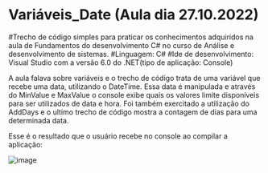 # Variáveis_Date (Aula dia 27.10.2022)

#Trecho de código simples para praticar os conhecimentos adquiridos na aula de Fundamentos do desenvolvimento C# no curso
de Análise e desenvolvimento de sistemas.
#Linguagem: C#
#Ide de desenvolvimento: Visual Studio com a versão 6.0 do .NET(tipo de aplicação: Console)

A aula falava sobre variáveis e o trecho de código trata de uma variável que recebe uma data, utilizando o DateTime.
Essa data é manipulada e através do MinValue e MaxValue o console exibe quais os valores limite disponíveis para ser utilizados de data e hora.
Foi também exercitado a utilização do AddDays e o ultimo trecho de código mostra a contagem de dias para uma determinada data.

Esse é o resultado que o usuário recebe no console ao compilar a aplicação:


![image](https://user-images.githubusercontent.com/104734490/199026221-f6745d88-053c-4aaf-a244-886be878034c.png)

